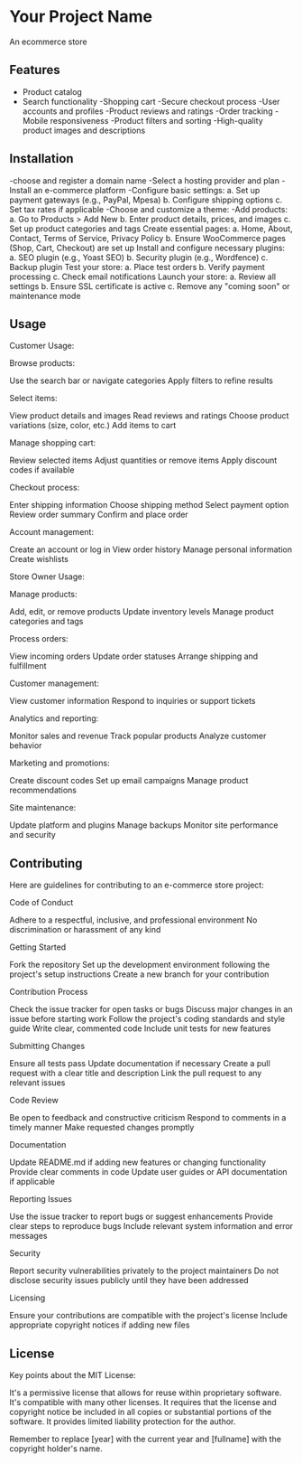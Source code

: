 # Your Project Name

An ecommerce store

## Features

- Product catalog
- Search functionality
-Shopping cart
-Secure checkout process
-User accounts and profiles
-Product reviews and ratings
-Order tracking
-Mobile responsiveness
-Product filters and sorting
-High-quality product images and descriptions

## Installation

-choose and register a domain name
-Select a hosting provider and plan
-Install an e-commerce platform 
-Configure basic settings:
a. Set up payment gateways (e.g., PayPal, Mpesa)
b. Configure shipping options
c. Set tax rates if applicable
-Choose and customize a theme:
-Add products:
a. Go to Products > Add New
b. Enter product details, prices, and images
c. Set up product categories and tags
Create essential pages:
a. Home, About, Contact, Terms of Service, Privacy Policy
b. Ensure WooCommerce pages (Shop, Cart, Checkout) are set up
Install and configure necessary plugins:
a. SEO plugin (e.g., Yoast SEO)
b. Security plugin (e.g., Wordfence)
c. Backup plugin
Test your store:
a. Place test orders
b. Verify payment processing
c. Check email notifications
Launch your store:
a. Review all settings
b. Ensure SSL certificate is active
c. Remove any "coming soon" or maintenance mode

## Usage

Customer Usage:

Browse products:

Use the search bar or navigate categories
Apply filters to refine results


Select items:

View product details and images
Read reviews and ratings
Choose product variations (size, color, etc.)
Add items to cart


Manage shopping cart:

Review selected items
Adjust quantities or remove items
Apply discount codes if available


Checkout process:

Enter shipping information
Choose shipping method
Select payment option
Review order summary
Confirm and place order


Account management:

Create an account or log in
View order history
Manage personal information
Create wishlists



Store Owner Usage:

Manage products:

Add, edit, or remove products
Update inventory levels
Manage product categories and tags


Process orders:

View incoming orders
Update order statuses
Arrange shipping and fulfillment


Customer management:

View customer information
Respond to inquiries or support tickets


Analytics and reporting:

Monitor sales and revenue
Track popular products
Analyze customer behavior


Marketing and promotions:

Create discount codes
Set up email campaigns
Manage product recommendations


Site maintenance:

Update platform and plugins
Manage backups
Monitor site performance and security

## Contributing

Here are guidelines for contributing to an e-commerce store project:

Code of Conduct

Adhere to a respectful, inclusive, and professional environment
No discrimination or harassment of any kind


Getting Started

Fork the repository
Set up the development environment following the project's setup instructions
Create a new branch for your contribution


Contribution Process

Check the issue tracker for open tasks or bugs
Discuss major changes in an issue before starting work
Follow the project's coding standards and style guide
Write clear, commented code
Include unit tests for new features


Submitting Changes

Ensure all tests pass
Update documentation if necessary
Create a pull request with a clear title and description
Link the pull request to any relevant issues


Code Review

Be open to feedback and constructive criticism
Respond to comments in a timely manner
Make requested changes promptly


Documentation

Update README.md if adding new features or changing functionality
Provide clear comments in code
Update user guides or API documentation if applicable


Reporting Issues

Use the issue tracker to report bugs or suggest enhancements
Provide clear steps to reproduce bugs
Include relevant system information and error messages


Security

Report security vulnerabilities privately to the project maintainers
Do not disclose security issues publicly until they have been addressed


Licensing

Ensure your contributions are compatible with the project's license
Include appropriate copyright notices if adding new files

## License
Key points about the MIT License:

It's a permissive license that allows for reuse within proprietary software.
It's compatible with many other licenses.
It requires that the license and copyright notice be included in all copies or substantial portions of the software.
It provides limited liability protection for the author.

Remember to replace [year] with the current year and [fullname] with the copyright holder's name.
